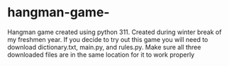 # hangman-game-
Hangman game created using python 311. Created during winter break of my freshmen year.
If you decide to try out this game you will need to download dictionary.txt, main.py, and rules.py. 
Make sure all three downloaded files are in the same location for it to work properly
